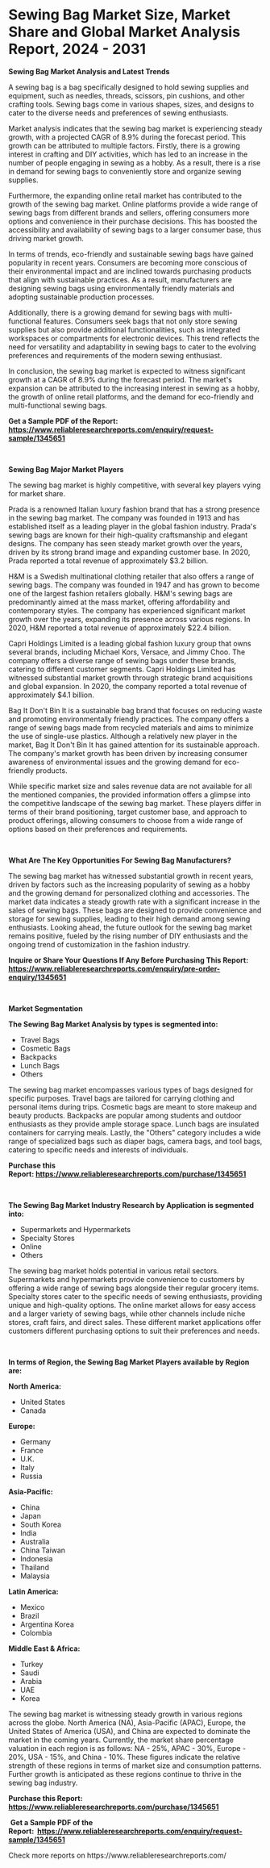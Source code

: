 <p><h1>Sewing Bag Market Size, Market Share and Global Market Analysis Report, 2024 - 2031</h1></p><p><strong>Sewing Bag Market Analysis and Latest Trends</strong></p>
<p><p>A sewing bag is a bag specifically designed to hold sewing supplies and equipment, such as needles, threads, scissors, pin cushions, and other crafting tools. Sewing bags come in various shapes, sizes, and designs to cater to the diverse needs and preferences of sewing enthusiasts.</p><p>Market analysis indicates that the sewing bag market is experiencing steady growth, with a projected CAGR of 8.9% during the forecast period. This growth can be attributed to multiple factors. Firstly, there is a growing interest in crafting and DIY activities, which has led to an increase in the number of people engaging in sewing as a hobby. As a result, there is a rise in demand for sewing bags to conveniently store and organize sewing supplies.</p><p>Furthermore, the expanding online retail market has contributed to the growth of the sewing bag market. Online platforms provide a wide range of sewing bags from different brands and sellers, offering consumers more options and convenience in their purchase decisions. This has boosted the accessibility and availability of sewing bags to a larger consumer base, thus driving market growth.</p><p>In terms of trends, eco-friendly and sustainable sewing bags have gained popularity in recent years. Consumers are becoming more conscious of their environmental impact and are inclined towards purchasing products that align with sustainable practices. As a result, manufacturers are designing sewing bags using environmentally friendly materials and adopting sustainable production processes.</p><p>Additionally, there is a growing demand for sewing bags with multi-functional features. Consumers seek bags that not only store sewing supplies but also provide additional functionalities, such as integrated workspaces or compartments for electronic devices. This trend reflects the need for versatility and adaptability in sewing bags to cater to the evolving preferences and requirements of the modern sewing enthusiast.</p><p>In conclusion, the sewing bag market is expected to witness significant growth at a CAGR of 8.9% during the forecast period. The market's expansion can be attributed to the increasing interest in sewing as a hobby, the growth of online retail platforms, and the demand for eco-friendly and multi-functional sewing bags.</p></p>
<p><strong>Get a Sample PDF of the Report:&nbsp; <a href="https://www.reliableresearchreports.com/enquiry/request-sample/1345651">https://www.reliableresearchreports.com/enquiry/request-sample/1345651</a></strong></p>
<p>&nbsp;</p>
<p><strong>Sewing Bag Major Market Players</strong></p>
<p><p>The sewing bag market is highly competitive, with several key players vying for market share. </p><p>Prada is a renowned Italian luxury fashion brand that has a strong presence in the sewing bag market. The company was founded in 1913 and has established itself as a leading player in the global fashion industry. Prada's sewing bags are known for their high-quality craftsmanship and elegant designs. The company has seen steady market growth over the years, driven by its strong brand image and expanding customer base. In 2020, Prada reported a total revenue of approximately $3.2 billion.</p><p>H&M is a Swedish multinational clothing retailer that also offers a range of sewing bags. The company was founded in 1947 and has grown to become one of the largest fashion retailers globally. H&M's sewing bags are predominantly aimed at the mass market, offering affordability and contemporary styles. The company has experienced significant market growth over the years, expanding its presence across various regions. In 2020, H&M reported a total revenue of approximately $22.4 billion.</p><p>Capri Holdings Limited is a leading global fashion luxury group that owns several brands, including Michael Kors, Versace, and Jimmy Choo. The company offers a diverse range of sewing bags under these brands, catering to different customer segments. Capri Holdings Limited has witnessed substantial market growth through strategic brand acquisitions and global expansion. In 2020, the company reported a total revenue of approximately $4.1 billion.</p><p>Bag It Don't Bin It is a sustainable bag brand that focuses on reducing waste and promoting environmentally friendly practices. The company offers a range of sewing bags made from recycled materials and aims to minimize the use of single-use plastics. Although a relatively new player in the market, Bag It Don't Bin It has gained attention for its sustainable approach. The company's market growth has been driven by increasing consumer awareness of environmental issues and the growing demand for eco-friendly products.</p><p>While specific market size and sales revenue data are not available for all the mentioned companies, the provided information offers a glimpse into the competitive landscape of the sewing bag market. These players differ in terms of their brand positioning, target customer base, and approach to product offerings, allowing consumers to choose from a wide range of options based on their preferences and requirements.</p></p>
<p>&nbsp;</p>
<p><strong>What Are The Key Opportunities For Sewing Bag Manufacturers?</strong></p>
<p><p>The sewing bag market has witnessed substantial growth in recent years, driven by factors such as the increasing popularity of sewing as a hobby and the growing demand for personalized clothing and accessories. The market data indicates a steady growth rate with a significant increase in the sales of sewing bags. These bags are designed to provide convenience and storage for sewing supplies, leading to their high demand among sewing enthusiasts. Looking ahead, the future outlook for the sewing bag market remains positive, fueled by the rising number of DIY enthusiasts and the ongoing trend of customization in the fashion industry.</p></p>
<p><strong>Inquire or Share Your Questions If Any Before Purchasing This Report: <a href="https://www.reliableresearchreports.com/enquiry/pre-order-enquiry/1345651">https://www.reliableresearchreports.com/enquiry/pre-order-enquiry/1345651</a></strong></p>
<p>&nbsp;</p>
<p><strong>Market Segmentation</strong></p>
<p><strong>The Sewing Bag Market Analysis by types is segmented into:</strong></p>
<p><ul><li>Travel Bags</li><li>Cosmetic Bags</li><li>Backpacks</li><li>Lunch Bags</li><li>Others</li></ul></p>
<p><p>The sewing bag market encompasses various types of bags designed for specific purposes. Travel bags are tailored for carrying clothing and personal items during trips. Cosmetic bags are meant to store makeup and beauty products. Backpacks are popular among students and outdoor enthusiasts as they provide ample storage space. Lunch bags are insulated containers for carrying meals. Lastly, the "Others" category includes a wide range of specialized bags such as diaper bags, camera bags, and tool bags, catering to specific needs and interests of individuals.</p></p>
<p><strong>Purchase this Report:&nbsp;<a href="https://www.reliableresearchreports.com/purchase/1345651">https://www.reliableresearchreports.com/purchase/1345651</a></strong></p>
<p>&nbsp;</p>
<p><strong>The Sewing Bag Market Industry Research by Application is segmented into:</strong></p>
<p><ul><li>Supermarkets and Hypermarkets</li><li>Specialty Stores</li><li>Online</li><li>Others</li></ul></p>
<p><p>The sewing bag market holds potential in various retail sectors. Supermarkets and hypermarkets provide convenience to customers by offering a wide range of sewing bags alongside their regular grocery items. Specialty stores cater to the specific needs of sewing enthusiasts, providing unique and high-quality options. The online market allows for easy access and a larger variety of sewing bags, while other channels include niche stores, craft fairs, and direct sales. These different market applications offer customers different purchasing options to suit their preferences and needs.</p></p>
<p>&nbsp;</p>
<p><strong>In terms of Region, the Sewing Bag Market Players available by Region are:</strong></p>
<p>
    <p> <strong> North America: </strong>
        <ul>
            <li>United States</li>
            <li>Canada</li>
        </ul>
        </p> 
    <p> <strong> Europe: </strong>
        <ul>
            <li>Germany</li>
            <li>France</li>
            <li>U.K.</li>
            <li>Italy</li>
            <li>Russia</li>
        </ul>
        </p> 
    <p> <strong> Asia-Pacific: </strong>
        <ul>
            <li>China</li>
            <li>Japan</li>
            <li>South Korea</li>
            <li>India</li>
            <li>Australia</li>
            <li>China Taiwan</li>
            <li>Indonesia</li>
            <li>Thailand</li>
            <li>Malaysia</li>
        </ul>
        </p> 
    <p> <strong> Latin America: </strong>
        <ul>
            <li>Mexico</li>
            <li>Brazil</li>
            <li>Argentina Korea</li>
            <li>Colombia</li>
        </ul>
        </p> 
    <p> <strong> Middle East & Africa: </strong>
        <ul>
            <li>Turkey</li>
            <li>Saudi</li>
            <li>Arabia</li>
            <li>UAE</li>
            <li>Korea</li>
        </ul>
    </p>
    </p>
<p><p>The sewing bag market is witnessing steady growth in various regions across the globe. North America (NA), Asia-Pacific (APAC), Europe, the United States of America (USA), and China are expected to dominate the market in the coming years. Currently, the market share percentage valuation in each region is as follows: NA - 25%, APAC - 30%, Europe - 20%, USA - 15%, and China - 10%. These figures indicate the relative strength of these regions in terms of market size and consumption patterns. Further growth is anticipated as these regions continue to thrive in the sewing bag industry.</p></p>
<p><strong>Purchase this Report: <a href="https://www.reliableresearchreports.com/purchase/1345651">https://www.reliableresearchreports.com/purchase/1345651</a></strong></p>
<p>&nbsp;<strong>Get a Sample PDF of the Report:&nbsp;&nbsp;<a href="https://www.reliableresearchreports.com/enquiry/request-sample/1345651">https://www.reliableresearchreports.com/enquiry/request-sample/1345651</a></strong></p>
<p><strong></strong></p>
<p>Check more reports on https://www.reliableresearchreports.com/</p>